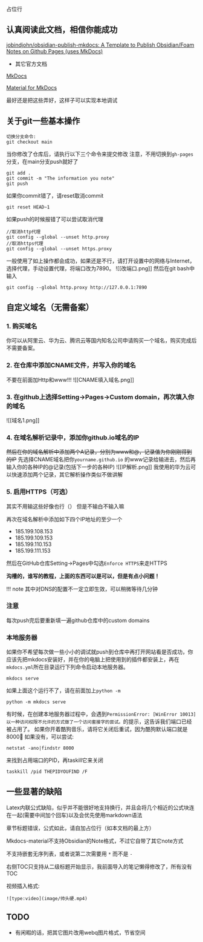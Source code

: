 占位行
## 认真阅读此文档，相信你能成功

[jobindjohn/obsidian-publish-mkdocs: A Template to Publish Obsidian/Foam Notes on Github Pages (uses MkDocs)](https://github.com/jobindjohn/obsidian-publish-mkdocs)


- 其它官方文档

[MkDocs](https://www.mkdocs.org/)

[Material for MkDocs](https://squidfunk.github.io/mkdocs-material/)

最好还是把这些弄好，这样子可以实现本地调试
## 关于git一些基本操作

```git
切换分支命令:
git checkout main
```

当你修改了仓库后，请执行以下三个命令来提交修改
注意，不用切换到`gh-pages`分支，在main分支push就好了
```git
git add .
git commit -m "The information you note"
git push
```

如果你commit错了，请reset取消commit
```git
git reset HEAD~1
```

如果push的时候报错了可以尝试取消代理
```git
//取消http代理
git config --global --unset http.proxy
//取消https代理 
git config --global --unset https.proxy
```

一般使用了如上操作都会成功，如果还是不行，请打开设置中的网络与Internet，选择代理，手动设置代理，将端口改为7890。
![[改端口.png]]
然后在git bash中输入
```git
git config --global http.proxy http://127.0.0.1:7890
```


## 自定义域名（无需备案）

### 1. 购买域名
你可以从阿里云、华为云、腾讯云等国内知名公司申请购买一个域名，购买完成后不需要备案。
### 2. 在仓库中添加CNAME文件，并写入你的域名
不要在前面加Http和www!!!
![[CNAME填入域名.png]]
### 3. 在github上选择Setting->Pages->Custom domain，再次填入你的域名
![[域名1.png]]
### 4. 在域名解析记录中，添加你github.io域名的IP

~~然后在你的域名解析中添加两个A记录，分别为www和@，记录值为你刚刚得到的IP~~
先选择CNAME域名把你`yourname.github.io` 的www记录给输进去，然后再输入你的各种IP的@记录(包括下一步的各种IP)
![[IP解析.png]]
我使用的华为云可以快速添加两个记录，其它解析操作类似不做讲解

### 5. 启用HTTPS（可选）

其实不用输这些好像也行（） 但是不输白不输入嘛

再次在域名解析中添加如下四个IP地址的至少一个

- 185.199.108.153
- 185.199.109.153
- 185.199.110.153
- 185.199.111.153

然后在GitHub仓库Setting->Pages中勾选`Enforce HTTPS`来走HTTPS



**沟槽的，谁写的教程，上面的东西可以是可以，但是有点小问题！**

!!! note 
	其中对DNS的配置不一定立即生效，可以稍微等待几分钟

### 注意
每次push完后要重新填一遍github仓库中的custom domains


### 本地服务器

如果你不希望每次做一些小小的调试就push到仓库中再打开网站看是否成功，你应该先把mkdocs安装好，并在你的电脑上把使用到的插件都安装上，再在`mkdocs.yml`所在目录运行下列命令启动本地服务器。
```
mkdocs serve
```
如果上面这个运行不了，请在前面加上`python -m`
```
python -m mkdocs serve
```

有时候，在创建本地服务器过程中，会遇到`PermissionError: [WinError 10013] 以一种访问权限不允许的方式做了一个访问套接字的尝试。`的提示，这告诉我们端口已经被占用了。
如果你开着酷狗音乐，请将它关闭后重试，因为酷狗默认端口就是8000🤣
如果没有，可以尝试:
```
netstat -ano|findstr 8000
```
来找到占用端口的PID，再taskill它来关闭
```
taskkill /pid THEPIDYOUFIND /F
```

## 一些显著的缺陷

Latex内联公式缺陷，似乎并不能很好地支持换行，并且会将几个相近的公式块连在一起(需要中间加个回车)以及会优先使用markdown语法

章节标题错误，公式如此，请自加占位行（如本文档的最上方）

Mkdocs-material不支持Obsidian的Note格式，不过它自带了其它note方式

不支持嵌套无序列表，或者说第二次需要用 `*` 而不是 `-`

右侧TOC只支持从二级标题开始显示，我前面导入的笔记懒得修改了，所有没有TOC

视频插入格式:
```
![type:video](image/帅头硬.mp4)
```
## TODO

- 有闲暇的话，把其它图片改用webq图片格式，节省空间
